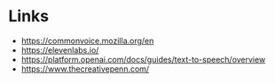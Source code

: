 # Links

- https://commonvoice.mozilla.org/en
- https://elevenlabs.io/
- https://platform.openai.com/docs/guides/text-to-speech/overview
- https://www.thecreativepenn.com/